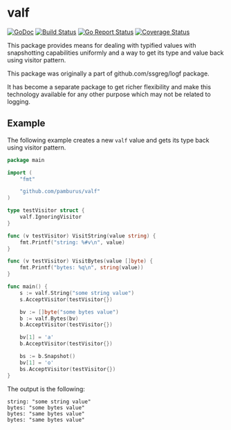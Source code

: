 # valf

[![GoDoc](https://godoc.org/github.com/pamburus/valf?status.svg)](https://godoc.org/github.com/pamburus/valf)
[![Build Status](https://travis-ci.org/pamburus/valf.svg?branch=master)](https://travis-ci.org/pamburus/valf)
[![Go Report Status](https://goreportcard.com/badge/github.com/pamburus/valf)](https://goreportcard.com/report/github.com/pamburus/valf)
[![Coverage Status](https://coveralls.io/repos/github/pamburus/valf/badge.svg?branch=master&service=github)](https://coveralls.io/github/pamburus/valf?branch=master)

This package provides means for dealing with typified values with snapshotting capabilities uniformly and a way to get its type and value back using visitor pattern.

This package was originally a part of github.com/ssgreg/logf package.

It has become a separate package to get richer flexibility and make this technology available for any other purpose which may not be related to logging.

## Example

The following example creates a new `valf` value and gets its type back using visitor pattern.

```go
package main

import (
	"fmt"

	"github.com/pamburus/valf"
)

type testVisitor struct {
	valf.IgnoringVisitor
}

func (v testVisitor) VisitString(value string) {
	fmt.Printf("string: %#v\n", value)
}

func (v testVisitor) VisitBytes(value []byte) {
	fmt.Printf("bytes: %q\n", string(value))
}

func main() {
	s := valf.String("some string value")
	s.AcceptVisitor(testVisitor{})

	bv := []byte("some bytes value")
	b := valf.Bytes(bv)
	b.AcceptVisitor(testVisitor{})

	bv[1] = 'a'
	b.AcceptVisitor(testVisitor{})

	bs := b.Snapshot()
	bv[1] = 'o'
	bs.AcceptVisitor(testVisitor{})
}
```

The output is the following:

```
string: "some string value"
bytes: "some bytes value"
bytes: "same bytes value"
bytes: "same bytes value"
```

